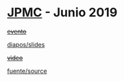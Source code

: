 # [JPMC](https://www.jpmorgan.com/AR/es/about-us) - Junio 2019

~~[evento]()~~

[diapos/slides](http://slides.saxa.xyz/slides/jpmc_hypothesis/slides)

~~[video]()~~

[fuente/source](https://github.com/akielbowicz/presentations/blob/master/presentaciones/jpmc_hypothesis/)
